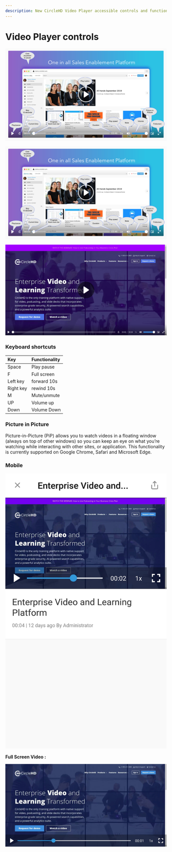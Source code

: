 ```yaml
---
description: New CircleHD Video Player accessible controls and functionalities
---
```


# Video Player controls

![ Video Player](../.gitbook/assets/screen-shot-2020-01-03-at-2.41.21-pm.png)

![CircleHD Video Player](../.gitbook/assets/screen-shot-2020-01-03-at-2.41.21-pm.png)

![](../.gitbook/assets/video-conrol.png)

### Keyboard shortcuts

| Key | Functionality |
| :--- | :--- |
| Space | Play pause |
| F | Full screen |
| Left key | forward 10s |
| Right key | rewind 10s |
| M | Mute/unmute |
| UP | Volume up |
| Down | Volume Down |

### Picture in Picture

Picture-in-Picture \(PiP\) allows you to watch videos in a floating window \(always on top of other windows\) so you can keep an eye on what you’re watching while interacting with other sites, or application. This functionality is currently supported on Google Chrome, Safari and Microsoft Edge.

### Mobile

![](../.gitbook/assets/screenshot_2020-12-07-13-28-53-554.jpeg)

**Full Screen Video :**

![](../.gitbook/assets/screenshot_2020-12-07-19-13-11-022.jpeg)


